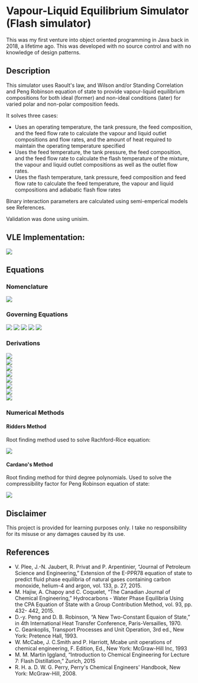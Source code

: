 # Vapour-Liquid Equilibrium Simulator (Flash simulator)

This was my first venture into object oriented programming in Java back in 2018, a lifetime ago. This was developed with no source control and with no knowledge of design patterns.

## Description

This simulator uses Raoult's law, and Wilson and/or Standing Correlation and Peng Robinson equation of state to provide vapour-liquid equilibrium compositions for both ideal (former) and non-ideal conditions (later) for varied polar and non-polar composition feeds.

It solves three cases:

- Uses an operating temperature, the tank pressure, the feed composition, and the feed flow rate to calculate the vapour and liquid outlet compositions and flow rates, and the amount of heat required to maintain the operating temperature specified
- Uses the feed temperature, the tank pressure, the feed composition, and the feed flow rate to calculate the flash temperature of the mixture, the vapour and liquid outlet compositions as well as the outlet flow rates.
- Uses the flash temperature, tank pressure, feed composition and feed flow rate to calculate the feed temperature, the vapour and liquid compositions and adiabatic flash flow rates

Binary interaction parameters are calculated using semi-emperical models see References.

Validation was done using unisim.

## VLE Implementation:

![](docs/flowchart.png)

## Equations

### Nomenclature

![](docs/nomenclature.png)

### Governing Equations

![](docs/geq1.png)
![](docs/geq2.png)
![](docs/geq3.png)
![](docs/geq4.png)
![](docs/geq5.png)

### Derivations

![](docs/1.png)</br>
![](docs/2.png)</br>
![](docs/3.png)</br>
![](docs/4.png)</br>
![](docs/5.png)</br>
![](docs/6.png)</br>
![](docs/7.png)</br>
![](docs/8.png)</br>

### Numerical Methods

#### Ridders Method

Root finding method used to solve Rachford-Rice equation:

![](docs/nm1.png)</br>

#### Cardano's Method

Root finding method for third degree polynomials. Used to solve the compressibility factor for Peng Robinson equation of state:

![](docs/nm2.png)</br>

## Disclaimer

This project is provided for learning purposes only. I take no responsibility for its misuse or any damages caused by its use.

## References

- V. Plee, J.-N. Jaubert, R. Privat and P. Arpentinier, “Journal of Petroleum Science and Engineering,” Extension
  of the E-PPR78 equation of state to predict fluid phase equilibria of natural gases containing carbon
  monoxide, helium-4 and argon, vol. 133, p. 27, 2015.
- M. Hajiw, A. Chapoy and C. Coquelet, “The Canadian Journal of Chemical Engineering,” Hydrocarbons -
  Water Phase Equilibria Using the CPA Equation of State with a Group Contribution Method, vol. 93, pp. 432-
  442, 2015.
- D.-y. Peng and D. B. Robinson, “A New Two-Constant Equaion of State,” in 4th International Heat Transfer
  Conference, Paris-Versailles, 1970.
- C. Geankoplis, Transport Processes and Unit Operation, 3rd ed., New York: Pretence Hall, 1993.
- W. McCabe, J. C.Smith and P. Harriott, Mcabe unit operations of chemical engineering, F. Edition, Ed., New
  York: McGraw-Hill Inc, 1993
- M. M. Martin Iggland, “Introduction to Chemical Engineering for Lecture 7: Flash Distillation,” Zurich, 2015
- R. H. a. D. W. G. Perry, Perry's Chemical Engineers' Handbook, New York: McGraw-Hill, 2008.
